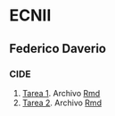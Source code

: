 # ECNII
## Federico Daverio
### CIDE
1. [Tarea 1](https://federicodaverio.github.io/EPS2020/Tarea_1_EPS_Federico_Daverio.html). Archivo [Rmd](https://federicodaverio.github.io/EPS2020/Tarea_1_EPS_Federico_Daverio.Rmd)
2. [Tarea 2](https://federicodaverio.github.io/EPS2020/Tarea_2_EPS_Federico_Daverio_V2.html). Archivo [Rmd](https://federicodaverio.github.io/EPS2020/Tarea_2_EPS_Federico_Daverio_V2.Rmd)
